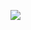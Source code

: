 ![](https://www.nta.go.jp/tmp/9d4cd73f-d856-47e4-b519-7d69e492c6e0/images/0467814d3625237d027528d83b846e9980ccfb9a4c1bd8a69a565bfd77cf9dd7.jpg)